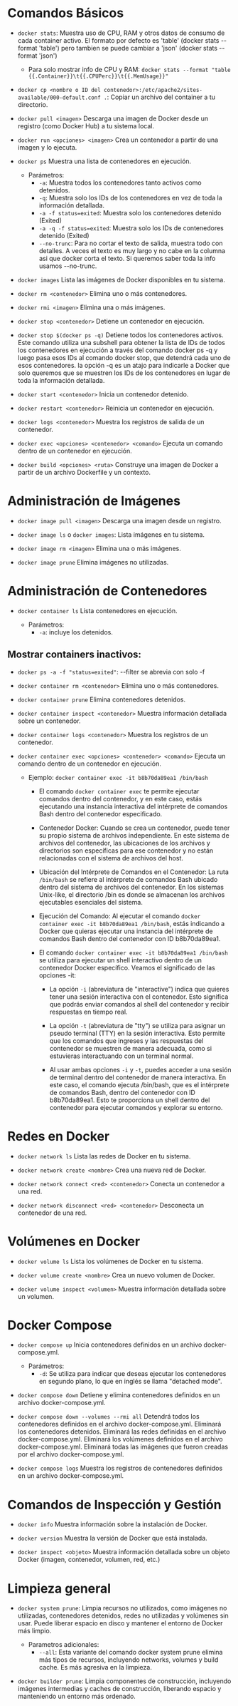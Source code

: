 # Comandos Básicos

- `docker stats`: Muestra uso de CPU, RAM y otros datos de consumo de cada container activo. El formato por defecto es 'table' (docker stats --format 'table') pero tambien se puede cambiar a 'json' (docker stats --format 'json')
  - Para solo mostrar info de CPU y RAM: `docker stats --format "table {{.Container}}\t{{.CPUPerc}}\t{{.MemUsage}}"`

- `docker cp <nombre o ID del contenedor>:/etc/apache2/sites-available/000-default.conf .`: Copiar un archivo del container a tu directorio.

- `docker pull <imagen>`
  Descarga una imagen de Docker desde un registro (como Docker Hub) a tu sistema local.

- `docker run <opciones> <imagen>`
  Crea un contenedor a partir de una imagen y lo ejecuta.

- `docker ps`
  Muestra una lista de contenedores en ejecución.

  - Parámetros:
    - `-a`: Muestra todos los contenedores tanto activos como detenidos.
    - `-q`: Muestra solo los IDs de los contenedores en vez de toda la información detallada.
    - `-a -f status=exited`: Muestra solo los contenedores detenido (Exited)
    - `-a -q -f status=exited`: Muestra solo los IDs de contenedores detenido (Exited)
    - `--no-trunc`: Para no cortar el texto de salida, muestra todo con detalles. A veces el texto es muy largo y no cabe en la columna asi que docker corta el texto. Si queremos saber toda la info usamos --no-trunc.

- `docker images`
  Lista las imágenes de Docker disponibles en tu sistema.

- `docker rm <contenedor>`
  Elimina uno o más contenedores.

- `docker rmi <imagen>`
  Elimina una o más imágenes.

- `docker stop <contenedor>`
  Detiene un contenedor en ejecución.

- `docker stop $(docker ps -q)`
  Detiene todos los contenedores activos. Este comando utiliza una subshell para obtener la lista de IDs de todos los contenedores en ejecución a través del comando docker ps -q y luego pasa esos IDs al comando docker stop, que detendrá cada uno de esos contenedores. la opción -q es un atajo para indicarle a Docker que solo queremos que se muestren los IDs de los contenedores en lugar de toda la información detallada.

- `docker start <contenedor>`
  Inicia un contenedor detenido.

- `docker restart <contenedor>`
  Reinicia un contenedor en ejecución.

- `docker logs <contenedor>`
  Muestra los registros de salida de un contenedor.

- `docker exec <opciones> <contenedor> <comando>`
  Ejecuta un comando dentro de un contenedor en ejecución.

- `docker build <opciones> <ruta>`
  Construye una imagen de Docker a partir de un archivo Dockerfile y un contexto.

# Administración de Imágenes

- `docker image pull <imagen>`
  Descarga una imagen desde un registro.

- `docker image ls` o `docker images`:
  Lista imágenes en tu sistema.

- `docker image rm <imagen>`
  Elimina una o más imágenes.

- `docker image prune`
  Elimina imágenes no utilizadas.

# Administración de Contenedores

- `docker container ls`
  Lista contenedores en ejecución.

  - Parámetros:
    - `-a`: incluye los detenidos.

## Mostrar containers inactivos:

- `docker ps -a -f "status=exited"`: --filter se abrevia con solo -f

- `docker container rm <contenedor>`
  Elimina uno o más contenedores.

- `docker container prune`
  Elimina contenedores detenidos.

- `docker container inspect <contenedor>`
  Muestra información detallada sobre un contenedor.

- `docker container logs <contenedor>`
  Muestra los registros de un contenedor.

- `docker container exec <opciones> <contenedor> <comando>`
  Ejecuta un comando dentro de un contenedor en ejecución.

  - Ejemplo: `docker container exec -it b8b70da89ea1 /bin/bash`

    - El comando `docker container exec` te permite ejecutar comandos dentro del contenedor, y en este caso, estás ejecutando una instancia interactiva del intérprete de comandos Bash dentro del contenedor especificado.
    - Contenedor Docker: Cuando se crea un contenedor, puede tener su propio sistema de archivos independiente. En este sistema de archivos del contenedor, las ubicaciones de los archivos y directorios son específicas para ese contenedor y no están relacionadas con el sistema de archivos del host.
    - Ubicación del Intérprete de Comandos en el Contenedor: La ruta `/bin/bash` se refiere al intérprete de comandos Bash ubicado dentro del sistema de archivos del contenedor. En los sistemas Unix-like, el directorio /bin es donde se almacenan los archivos ejecutables esenciales del sistema.
    - Ejecución del Comando: Al ejecutar el comando `docker container exec -it b8b70da89ea1 /bin/bash`, estás indicando a Docker que quieras ejecutar una instancia del intérprete de comandos Bash dentro del contenedor con ID b8b70da89ea1.
    - El comando `docker container exec -it b8b70da89ea1 /bin/bash` se utiliza para ejecutar un shell interactivo dentro de un contenedor Docker específico. Veamos el significado de las opciones -it:

      - La opción `-i` (abreviatura de "interactive") indica que quieres tener una sesión interactiva con el contenedor. Esto significa que podrás enviar comandos al shell del contenedor y recibir respuestas en tiempo real.

      - La opción `-t` (abreviatura de "tty") se utiliza para asignar un pseudo terminal (TTY) en la sesión interactiva. Esto permite que los comandos que ingreses y las respuestas del contenedor se muestren de manera adecuada, como si estuvieras interactuando con un terminal normal.

      - Al usar ambas opciones `-i` y `-t`, puedes acceder a una sesión de terminal dentro del contenedor de manera interactiva. En este caso, el comando ejecuta /bin/bash, que es el intérprete de comandos Bash, dentro del contenedor con ID b8b70da89ea1. Esto te proporciona un shell dentro del contenedor para ejecutar comandos y explorar su entorno.

# Redes en Docker

- `docker network ls`
  Lista las redes de Docker en tu sistema.

- `docker network create <nombre>`
  Crea una nueva red de Docker.

- `docker network connect <red> <contenedor>`
  Conecta un contenedor a una red.

- `docker network disconnect <red> <contenedor>`
  Desconecta un contenedor de una red.

# Volúmenes en Docker

- `docker volume ls`
  Lista los volúmenes de Docker en tu sistema.

- `docker volume create <nombre>`
  Crea un nuevo volumen de Docker.

- `docker volume inspect <volumen>`
  Muestra información detallada sobre un volumen.

# Docker Compose

- `docker compose up`
  Inicia contenedores definidos en un archivo docker-compose.yml.

  - Parámetros:
    - `-d`: Se utiliza para indicar que deseas ejecutar los contenedores en segundo plano, lo que en inglés se llama "detached mode".

- `docker compose down`
  Detiene y elimina contenedores definidos en un archivo docker-compose.yml.

- `docker compose down --volumes --rmi all`
  Detendrá todos los contenedores definidos en el archivo docker-compose.yml.
  Eliminará los contenedores detenidos.
  Eliminará las redes definidas en el archivo docker-compose.yml.
  Eliminará los volúmenes definidos en el archivo docker-compose.yml.
  Eliminará todas las imágenes que fueron creadas por el archivo docker-compose.yml.

- `docker compose logs`
  Muestra los registros de contenedores definidos en un archivo docker-compose.yml.

# Comandos de Inspección y Gestión

- `docker info`
  Muestra información sobre la instalación de Docker.

- `docker version`
  Muestra la versión de Docker que está instalada.

- `docker inspect <objeto>`
  Muestra información detallada sobre un objeto Docker (imagen, contenedor, volumen, red, etc.)

# Limpieza general

- `docker system prune`: Limpia recursos no utilizados, como imágenes no utilizadas, contenedores detenidos, redes no utilizadas y volúmenes sin usar. Puede liberar espacio en disco y mantener el entorno de Docker más limpio.
  - Parametros adicionales:
    - `--all`: Esta variante del comando docker system prune elimina más tipos de recursos, incluyendo networks, volumes y build cache. Es más agresiva en la limpieza.

- `docker builder prune`: Limpia componentes de construcción, incluyendo imágenes intermedias y caches de construcción, liberando espacio y manteniendo un entorno más ordenado.